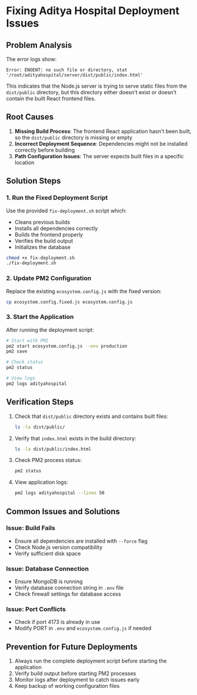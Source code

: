 # Fixing Aditya Hospital Deployment Issues

## Problem Analysis

The error logs show:
```
Error: ENOENT: no such file or directory, stat '/root/adityahospital/server/dist/public/index.html'
```

This indicates that the Node.js server is trying to serve static files from the `dist/public` directory, but this directory either doesn't exist or doesn't contain the built React frontend files.

## Root Causes

1. **Missing Build Process**: The frontend React application hasn't been built, so the `dist/public` directory is missing or empty
2. **Incorrect Deployment Sequence**: Dependencies might not be installed correctly before building
3. **Path Configuration Issues**: The server expects built files in a specific location

## Solution Steps

### 1. Run the Fixed Deployment Script

Use the provided `fix-deployment.sh` script which:
- Cleans previous builds
- Installs all dependencies correctly
- Builds the frontend properly
- Verifies the build output
- Initializes the database

```bash
chmod +x fix-deployment.sh
./fix-deployment.sh
```

### 2. Update PM2 Configuration

Replace the existing `ecosystem.config.js` with the fixed version:
```bash
cp ecosystem.config.fixed.js ecosystem.config.js
```

### 3. Start the Application

After running the deployment script:
```bash
# Start with PM2
pm2 start ecosystem.config.js --env production
pm2 save

# Check status
pm2 status

# View logs
pm2 logs adityahospital
```

## Verification Steps

1. Check that `dist/public` directory exists and contains built files:
   ```bash
   ls -la dist/public/
   ```

2. Verify that `index.html` exists in the build directory:
   ```bash
   ls -la dist/public/index.html
   ```

3. Check PM2 process status:
   ```bash
   pm2 status
   ```

4. View application logs:
   ```bash
   pm2 logs adityahospital --lines 50
   ```

## Common Issues and Solutions

### Issue: Build Fails
- Ensure all dependencies are installed with `--force` flag
- Check Node.js version compatibility
- Verify sufficient disk space

### Issue: Database Connection
- Ensure MongoDB is running
- Verify database connection string in `.env` file
- Check firewall settings for database access

### Issue: Port Conflicts
- Check if port 4173 is already in use
- Modify PORT in `.env` and `ecosystem.config.js` if needed

## Prevention for Future Deployments

1. Always run the complete deployment script before starting the application
2. Verify build output before starting PM2 processes
3. Monitor logs after deployment to catch issues early
4. Keep backup of working configuration files